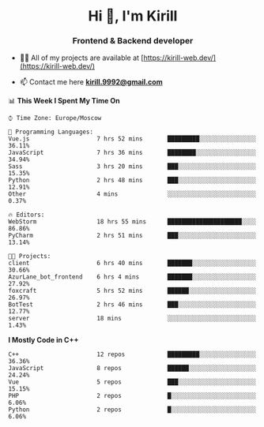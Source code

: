 <h1 align="center">Hi 👋, I'm Kirill</h1>
<h3 align="center">Frontend & Backend developer</h3>

- 👨‍💻 All of my projects are available at [https://kirill-web.dev/](https://kirill-web.dev/)

- 📫 Contact me here **kirill.9992@gmail.com**











<!--START_SECTION:waka-->
📊 **This Week I Spent My Time On** 

```text
⌚︎ Time Zone: Europe/Moscow

💬 Programming Languages: 
Vue.js                   7 hrs 52 mins       █████████░░░░░░░░░░░░░░░░   36.11% 
JavaScript               7 hrs 36 mins       ████████░░░░░░░░░░░░░░░░░   34.94% 
Sass                     3 hrs 20 mins       ███░░░░░░░░░░░░░░░░░░░░░░   15.35% 
Python                   2 hrs 48 mins       ███░░░░░░░░░░░░░░░░░░░░░░   12.91% 
Other                    4 mins              ░░░░░░░░░░░░░░░░░░░░░░░░░   0.37%

🔥 Editors: 
WebStorm                 18 hrs 55 mins      █████████████████████░░░░   86.86% 
PyCharm                  2 hrs 51 mins       ███░░░░░░░░░░░░░░░░░░░░░░   13.14%

🐱‍💻 Projects: 
client                   6 hrs 40 mins       ███████░░░░░░░░░░░░░░░░░░   30.66% 
AzurLane_bot_frontend    6 hrs 4 mins        ███████░░░░░░░░░░░░░░░░░░   27.92% 
foxcraft                 5 hrs 52 mins       ██████░░░░░░░░░░░░░░░░░░░   26.97% 
BotTest                  2 hrs 46 mins       ███░░░░░░░░░░░░░░░░░░░░░░   12.77% 
server                   18 mins             ░░░░░░░░░░░░░░░░░░░░░░░░░   1.43%

```

**I Mostly Code in C++** 

```text
C++                      12 repos            █████████░░░░░░░░░░░░░░░░   36.36% 
JavaScript               8 repos             ██████░░░░░░░░░░░░░░░░░░░   24.24% 
Vue                      5 repos             ███░░░░░░░░░░░░░░░░░░░░░░   15.15% 
PHP                      2 repos             █░░░░░░░░░░░░░░░░░░░░░░░░   6.06% 
Python                   2 repos             █░░░░░░░░░░░░░░░░░░░░░░░░   6.06%

```



<!--END_SECTION:waka-->
